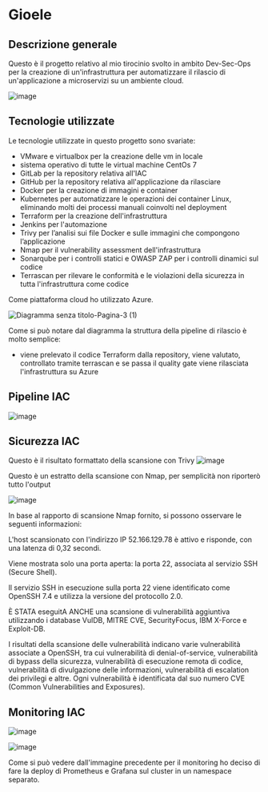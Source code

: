 # Gioele



## Descrizione generale

Questo è il progetto relativo al mio tirocinio svolto in ambito Dev-Sec-Ops per la creazione di un'infrastruttura per automatizzare il rilascio di un'applicazione a microservizi su un ambiente cloud.

![image](https://github.com/lele2702/DevSecOps-stage-project/assets/85575751/469aa09a-323b-4441-88c7-11e01988dd73)



## Tecnologie utilizzate

Le tecnologie utilizzate in questo progetto sono svariate:
- VMware e virtualbox per la creazione delle vm in locale
- sistema operativo di tutte le virtual machine CentOs 7
- GitLab per la repository relativa all'IAC
- GitHub per la repository relativa all'applicazione da rilasciare
- Docker per la creazione di immagini e container
- Kubernetes per automatizzare le operazioni dei container Linux, eliminando molti dei processi manuali coinvolti nel deployment
- Terraform per la creazione dell'infrastruttura
- Jenkins per l'automazione
- Trivy per l’analisi sui file Docker e sulle immagini che compongono l’applicazione
- Nmap per il vulnerability assessment dell'infrastruttura
- Sonarqube per i controlli statici e OWASP ZAP per i controlli dinamici sul codice
- Terrascan per rilevare le conformità e le violazioni della sicurezza in tutta l'infrastruttura come codice

Come piattaforma cloud ho utilizzato Azure.

![Diagramma senza titolo-Pagina-3 (1)](https://github.com/lele2702/DevSecOps-stage-project/assets/85575751/5a12c6ee-3f7f-437b-a177-46dc1968ff2a)



Come si può notare dal diagramma la struttura della pipeline di rilascio è molto semplice:
- viene prelevato il codice Terraform dalla repository, viene valutato, controllato tramite terrascan e se passa il quality gate viene rilasciata l'infrastruttura su Azure

## Pipeline IAC
![image](https://github.com/lele2702/DevSecOps-stage-project/assets/85575751/a152c709-bf2b-4cfa-bb4d-df828bc86a38)

## Sicurezza IAC

Questo è il risultato formattato della scansione con Trivy
![image](https://github.com/lele2702/DevSecOps-stage-project/assets/85575751/2523bf63-bccc-4300-bc83-068f359b6c42)


Questo è un estratto della scansione con Nmap, per semplicità non riporterò tutto l'output

![image](https://github.com/lele2702/DevSecOps-stage-project/assets/85575751/6caae141-83f9-42ea-bda9-b10480696359)

In base al rapporto di scansione Nmap fornito, si possono osservare le seguenti informazioni:

L'host scansionato con l'indirizzo IP 52.166.129.78 è attivo e risponde, con una latenza di 0,32 secondi.

Viene mostrata solo una porta aperta: la porta 22, associata al servizio SSH (Secure Shell).

Il servizio SSH in esecuzione sulla porta 22 viene identificato come OpenSSH 7.4 e utilizza la versione del protocollo 2.0.

È STATA eseguitA ANCHE una scansione di vulnerabilità aggiuntiva utilizzando i database VulDB, MITRE CVE, SecurityFocus, IBM X-Force e Exploit-DB.

I risultati della scansione delle vulnerabilità indicano varie vulnerabilità associate a OpenSSH, tra cui vulnerabilità di denial-of-service, vulnerabilità di bypass della sicurezza, vulnerabilità di esecuzione remota di codice, vulnerabilità di divulgazione delle informazioni, vulnerabilità di escalation dei privilegi e altre. Ogni vulnerabilità è identificata dal suo numero CVE (Common Vulnerabilities and Exposures).


## Monitoring IAC

![image](https://github.com/lele2702/DevSecOps-stage-project/assets/85575751/568de994-d103-46f6-9ab6-e8f79984d8bf)

![image](https://github.com/lele2702/DevSecOps-stage-project/assets/85575751/311c5467-e28a-40f3-aa8b-988fbcd7943e)

Come si può vedere dall'immagine precedente per il monitoring ho deciso di fare la deploy di Prometheus e Grafana sul cluster in un namespace separato.



